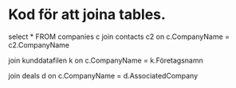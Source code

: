 # Kod för att joina tables.


select *
FROM companies c 
join contacts c2 
on c.CompanyName = c2.CompanyName 

join kunddatafilen k 
on c.CompanyName = k.Företagsnamn 

join deals d 
on c.CompanyName = d.AssociatedCompany  